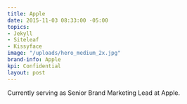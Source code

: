 ```yaml
---
title: Apple
date: 2015-11-03 08:33:00 -05:00
topics:
- Jekyll
- Siteleaf
- Kissyface
image: "/uploads/hero_medium_2x.jpg"
brand-info: Apple
kpi: Confidential
layout: post
---
```


Currently serving as Senior Brand Marketing Lead at Apple.
